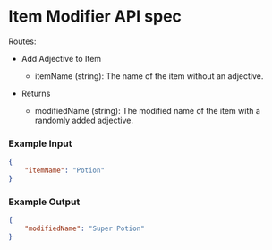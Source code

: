 # Item Modifier API spec

Routes:
  - Add Adjective to Item
    - itemName (string): The name of the item without an adjective.

  - Returns
    - modifiedName (string): The modified name of the item with a randomly added adjective.

### Example Input
```json
{
    "itemName": "Potion"
}
```

### Example Output
```json
{
    "modifiedName": "Super Potion"
}
```
